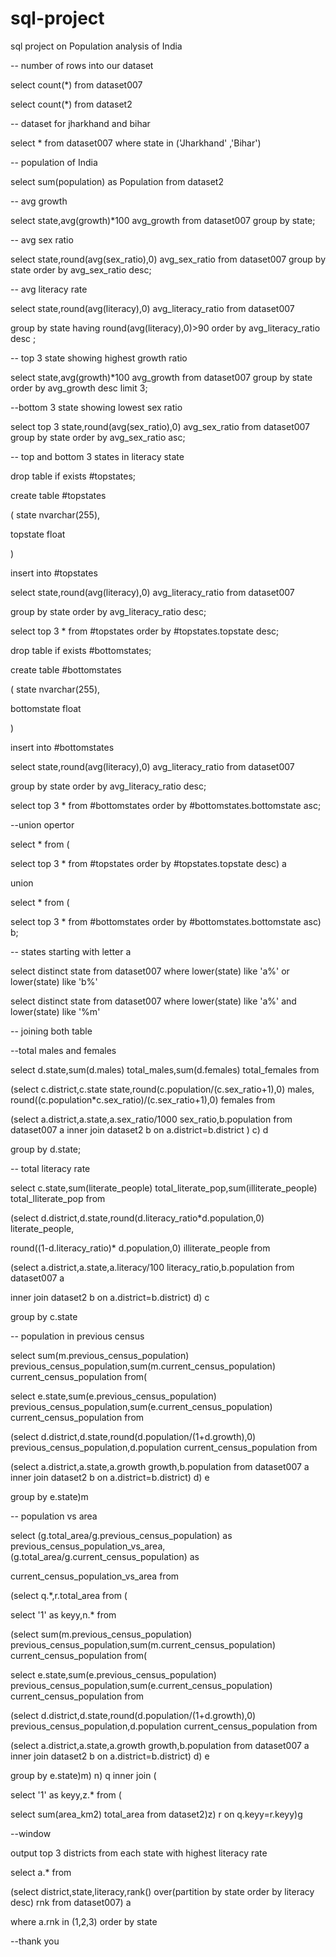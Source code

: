 # sql-project
sql project on Population analysis of India 




-- number of rows into our dataset



select count(*) from dataset007

select count(*) from dataset2



-- dataset for jharkhand and bihar



select * from dataset007 where state in ('Jharkhand' ,'Bihar')



-- population of India



select sum(population) as Population from dataset2



-- avg growth 



select state,avg(growth)*100 avg_growth from dataset007 group by state;



-- avg sex ratio



select state,round(avg(sex_ratio),0) avg_sex_ratio from dataset007 group by state order by avg_sex_ratio desc;



-- avg literacy rate

 

select state,round(avg(literacy),0) avg_literacy_ratio from dataset007 

group by state having round(avg(literacy),0)>90 order by avg_literacy_ratio desc ;



-- top 3 state showing highest growth ratio





select state,avg(growth)*100 avg_growth from dataset007 group by state order by avg_growth desc limit 3;





--bottom 3 state showing lowest sex ratio



select top 3 state,round(avg(sex_ratio),0) avg_sex_ratio from dataset007 group by state order by avg_sex_ratio asc;





-- top and bottom 3 states in literacy state



drop table if exists #topstates;

create table #topstates

( state nvarchar(255),

  topstate float



  )



insert into #topstates

select state,round(avg(literacy),0) avg_literacy_ratio from dataset007 

group by state order by avg_literacy_ratio desc;



select top 3 * from #topstates order by #topstates.topstate desc;



drop table if exists #bottomstates;

create table #bottomstates

( state nvarchar(255),

  bottomstate float



  )



insert into #bottomstates

select state,round(avg(literacy),0) avg_literacy_ratio from dataset007 

group by state order by avg_literacy_ratio desc;



select top 3 * from #bottomstates order by #bottomstates.bottomstate asc;



--union opertor



select * from (

select top 3 * from #topstates order by #topstates.topstate desc) a



union



select * from (

select top 3 * from #bottomstates order by #bottomstates.bottomstate asc) b;





-- states starting with letter a



select distinct state from dataset007 where lower(state) like 'a%' or lower(state) like 'b%'



select distinct state from dataset007 where lower(state) like 'a%' and lower(state) like '%m'





-- joining both table



--total males and females



select d.state,sum(d.males) total_males,sum(d.females) total_females from

(select c.district,c.state state,round(c.population/(c.sex_ratio+1),0) males, round((c.population*c.sex_ratio)/(c.sex_ratio+1),0) females from

(select a.district,a.state,a.sex_ratio/1000 sex_ratio,b.population from dataset007 a inner join dataset2 b on a.district=b.district ) c) d

group by d.state;



-- total literacy rate





select c.state,sum(literate_people) total_literate_pop,sum(illiterate_people) total_lliterate_pop from 

(select d.district,d.state,round(d.literacy_ratio*d.population,0) literate_people,

round((1-d.literacy_ratio)* d.population,0) illiterate_people from

(select a.district,a.state,a.literacy/100 literacy_ratio,b.population from dataset007 a 

inner join dataset2 b on a.district=b.district) d) c

group by c.state



-- population in previous census





select sum(m.previous_census_population) previous_census_population,sum(m.current_census_population) current_census_population from(

select e.state,sum(e.previous_census_population) previous_census_population,sum(e.current_census_population) current_census_population from

(select d.district,d.state,round(d.population/(1+d.growth),0) previous_census_population,d.population current_census_population from

(select a.district,a.state,a.growth growth,b.population from dataset007 a inner join dataset2 b on a.district=b.district) d) e

group by e.state)m





-- population vs area



select (g.total_area/g.previous_census_population)  as previous_census_population_vs_area, (g.total_area/g.current_census_population) as 

current_census_population_vs_area from

(select q.*,r.total_area from (



select '1' as keyy,n.* from

(select sum(m.previous_census_population) previous_census_population,sum(m.current_census_population) current_census_population from(

select e.state,sum(e.previous_census_population) previous_census_population,sum(e.current_census_population) current_census_population from

(select d.district,d.state,round(d.population/(1+d.growth),0) previous_census_population,d.population current_census_population from

(select a.district,a.state,a.growth growth,b.population from dataset007 a inner join dataset2 b on a.district=b.district) d) e

group by e.state)m) n) q inner join (



select '1' as keyy,z.* from (

select sum(area_km2) total_area from dataset2)z) r on q.keyy=r.keyy)g



--window 



output top 3 districts from each state with highest literacy rate





select a.* from

(select district,state,literacy,rank() over(partition by state order by literacy desc) rnk from dataset007) a



where a.rnk in (1,2,3) order by state


--thank you 
